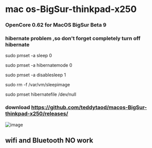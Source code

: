 # mac os-BigSur-thinkpad-x250
### OpenCore 0.62 for MacOS BigSur Beta 9 
###  hibernate problem ,so don't forget completely turn off hibernate 

sudo pmset -a sleep 0

sudo pmset -a hibernatemode 0

sudo pmset -a disablesleep 1

sudo rm -f /var/vm/sleepimage

sudo pmset hibernatefile /dev/null

### download https://github.com/teddytaod/macos-BigSur-thinkpad-x250/releases/
![image](https://github.com/teddytaod/macos-BigSur-thinkpad-x250/blob/master/BigSur-beta6.png)
## wifi and Bluetooth NO work
